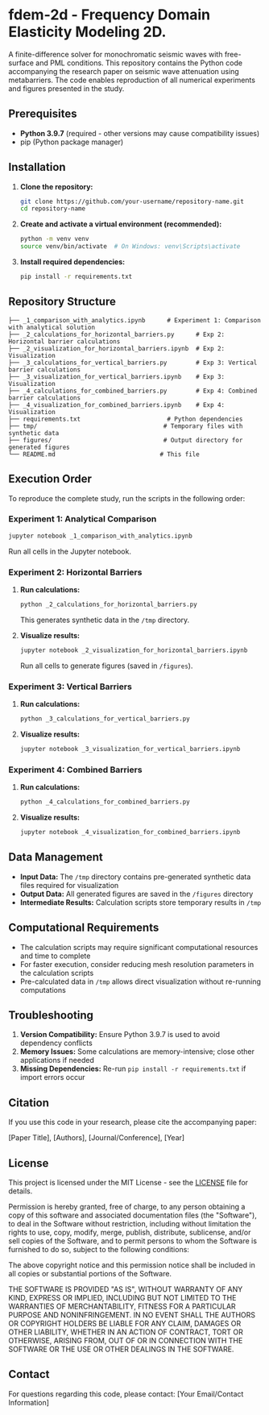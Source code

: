 # fdem-2d - Frequency Domain Elasticity Modeling 2D. 

A finite-difference solver for monochromatic seismic waves with free-surface and PML conditions.
This repository contains the Python code accompanying the research paper on seismic wave attenuation using metabarriers. The code enables reproduction of all numerical experiments and figures presented in the study.

## Prerequisites

- **Python 3.9.7** (required - other versions may cause compatibility issues)
- pip (Python package manager)

## Installation

1. **Clone the repository:**
   ```bash
   git clone https://github.com/your-username/repository-name.git
   cd repository-name
   ```

2. **Create and activate a virtual environment (recommended):**
   ```bash
   python -m venv venv
   source venv/bin/activate  # On Windows: venv\Scripts\activate
   ```

3. **Install required dependencies:**
   ```bash
   pip install -r requirements.txt
   ```

## Repository Structure

```
├── _1_comparison_with_analytics.ipynb      # Experiment 1: Comparison with analytical solution
├── _2_calculations_for_horizontal_barriers.py      # Exp 2: Horizontal barrier calculations
├── _2_visualization_for_horizontal_barriers.ipynb  # Exp 2: Visualization
├── _3_calculations_for_vertical_barriers.py        # Exp 3: Vertical barrier calculations
├── _3_visualization_for_vertical_barriers.ipynb    # Exp 3: Visualization
├── _4_calculations_for_combined_barriers.py        # Exp 4: Combined barrier calculations
├── _4_visualization_for_combined_barriers.ipynb    # Exp 4: Visualization
├── requirements.txt                        # Python dependencies
├── tmp/                                   # Temporary files with synthetic data
├── figures/                               # Output directory for generated figures
└── README.md                             # This file
```

## Execution Order

To reproduce the complete study, run the scripts in the following order:

### Experiment 1: Analytical Comparison
```bash
jupyter notebook _1_comparison_with_analytics.ipynb
```
Run all cells in the Jupyter notebook.

### Experiment 2: Horizontal Barriers
1. **Run calculations:**
   ```bash
   python _2_calculations_for_horizontal_barriers.py
   ```
   This generates synthetic data in the `/tmp` directory.

2. **Visualize results:**
   ```bash
   jupyter notebook _2_visualization_for_horizontal_barriers.ipynb
   ```
   Run all cells to generate figures (saved in `/figures`).

### Experiment 3: Vertical Barriers
1. **Run calculations:**
   ```bash
   python _3_calculations_for_vertical_barriers.py
   ```

2. **Visualize results:**
   ```bash
   jupyter notebook _3_visualization_for_vertical_barriers.ipynb
   ```

### Experiment 4: Combined Barriers
1. **Run calculations:**
   ```bash
   python _4_calculations_for_combined_barriers.py
   ```

2. **Visualize results:**
   ```bash
   jupyter notebook _4_visualization_for_combined_barriers.ipynb
   ```

## Data Management

- **Input Data:** The `/tmp` directory contains pre-generated synthetic data files required for visualization
- **Output Data:** All generated figures are saved in the `/figures` directory
- **Intermediate Results:** Calculation scripts store temporary results in `/tmp`

## Computational Requirements

- The calculation scripts may require significant computational resources and time to complete
- For faster execution, consider reducing mesh resolution parameters in the calculation scripts
- Pre-calculated data in `/tmp` allows direct visualization without re-running computations

## Troubleshooting

1. **Version Compatibility:** Ensure Python 3.9.7 is used to avoid dependency conflicts
2. **Memory Issues:** Some calculations are memory-intensive; close other applications if needed
3. **Missing Dependencies:** Re-run `pip install -r requirements.txt` if import errors occur

## Citation

If you use this code in your research, please cite the accompanying paper:

[Paper Title], [Authors], [Journal/Conference], [Year]

## License

This project is licensed under the MIT License - see the [LICENSE](LICENSE) file for details.

Permission is hereby granted, free of charge, to any person obtaining a copy
of this software and associated documentation files (the "Software"), to deal
in the Software without restriction, including without limitation the rights
to use, copy, modify, merge, publish, distribute, sublicense, and/or sell
copies of the Software, and to permit persons to whom the Software is
furnished to do so, subject to the following conditions:

The above copyright notice and this permission notice shall be included in all
copies or substantial portions of the Software.

THE SOFTWARE IS PROVIDED "AS IS", WITHOUT WARRANTY OF ANY KIND, EXPRESS OR
IMPLIED, INCLUDING BUT NOT LIMITED TO THE WARRANTIES OF MERCHANTABILITY,
FITNESS FOR A PARTICULAR PURPOSE AND NONINFRINGEMENT. IN NO EVENT SHALL THE
AUTHORS OR COPYRIGHT HOLDERS BE LIABLE FOR ANY CLAIM, DAMAGES OR OTHER
LIABILITY, WHETHER IN AN ACTION OF CONTRACT, TORT OR OTHERWISE, ARISING FROM,
OUT OF OR IN CONNECTION WITH THE SOFTWARE OR THE USE OR OTHER DEALINGS IN THE
SOFTWARE.

## Contact

For questions regarding this code, please contact: [Your Email/Contact Information]
